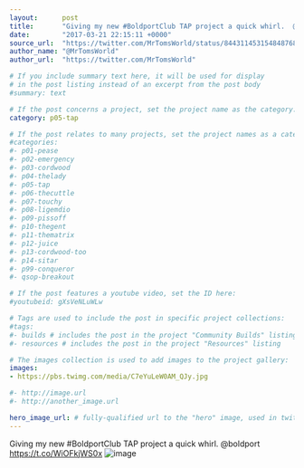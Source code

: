 ```yaml
---
layout:      post
title:       "Giving my new #BoldportClub TAP project a quick whirl.  @boldport"
date:        "2017-03-21 22:15:11 +0000"
source_url:  "https://twitter.com/MrTomsWorld/status/844311453154848768"
author_name: "@MrTomsWorld"
author_url:  "https://twitter.com/MrTomsWorld"

# If you include summary text here, it will be used for display
# in the post listing instead of an excerpt from the post body
#summary: text

# If the post concerns a project, set the project name as the category:
category: p05-tap

# If the post relates to many projects, set the project names as a categories array:
#categories:
#- p01-pease
#- p02-emergency
#- p03-cordwood
#- p04-thelady
#- p05-tap
#- p06-thecuttle
#- p07-touchy
#- p08-ligemdio
#- p09-pissoff
#- p10-thegent
#- p11-thematrix
#- p12-juice
#- p13-cordwood-too
#- p14-sitar
#- p99-conqueror
#- qsop-breakout

# If the post features a youtube video, set the ID here:
#youtubeid: gXsVeNLuWLw

# Tags are used to include the post in specific project collections:
#tags:
#- builds # includes the post in the project "Community Builds" listing
#- resources # includes the post in the project "Resources" listing

# The images collection is used to add images to the project gallery:
images:
- https://pbs.twimg.com/media/C7eYuLeW0AM_QJy.jpg

#- http://image.url
#- http://another_image.url

hero_image_url: # fully-qualified url to the "hero" image, used in twitter cards for example
---
```


Giving my new #BoldportClub TAP project a quick whirl.  @boldport https://t.co/WiOFkjWS0x
![image](https://pbs.twimg.com/media/C7eYuLeW0AM_QJy.jpg)


